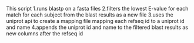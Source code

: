 This script 
1.runs blastp on a fasta files
2.filters the lowest E-value for each match for each subject from the blast results as a new file
3.uses the uniprot api to create a mapping file mapping each refseq id to a uniprot id and name
4.appends the uniprot id and name to the filtered blast results as new columns after the refseq id
